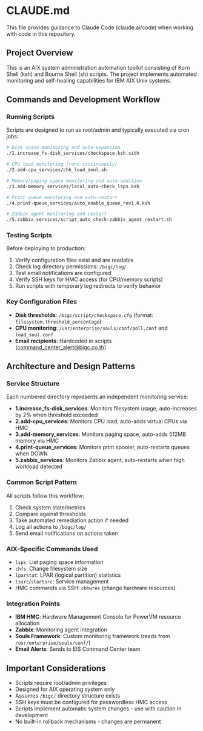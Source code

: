 # CLAUDE.md

This file provides guidance to Claude Code (claude.ai/code) when working with code in this repository.

## Project Overview

This is an AIX system administration automation toolkit consisting of Korn Shell (ksh) and Bourne Shell (sh) scripts. The project implements automated monitoring and self-healing capabilities for IBM AIX Unix systems.

## Commands and Development Workflow

### Running Scripts

Scripts are designed to run as root/admin and typically executed via cron jobs:

```bash
# Disk space monitoring and auto-expansion
./1.increase_fs-disk_services/checkspace.ksh.sith

# CPU load monitoring (runs continuously)
./2.add-cpu_services/chk_load_soul.sh

# Memory/paging space monitoring and auto-addition
./3.add-memory_services/local_auto-check_lsps.ksh

# Print queue monitoring and auto-restart
./4.print-queue_services/auto_enable_queue_rev1.0.ksh

# Zabbix agent monitoring and restart
./5.zabbix_services/script_auto_check-zabbix_agent_restart.sh
```

### Testing Scripts

Before deploying to production:
1. Verify configuration files exist and are readable
2. Check log directory permissions: `/bigc/log/`
3. Test email notifications are configured
4. Verify SSH keys for HMC access (for CPU/memory scripts)
5. Run scripts with temporary log redirects to verify behavior

### Key Configuration Files

- **Disk thresholds**: `/bigc/script/checkspace.cfg` (format: `filesystem,threshold_percentage`)
- **CPU monitoring**: `/usr/enterprise/souls/conf/poll.conf` and `load_soul.conf`
- **Email recipients**: Hardcoded in scripts (command_center_alert@bigc.co.th)

## Architecture and Design Patterns

### Service Structure

Each numbered directory represents an independent monitoring service:
- **1.increase_fs-disk_services**: Monitors filesystem usage, auto-increases by 2% when threshold exceeded
- **2.add-cpu_services**: Monitors CPU load, auto-adds virtual CPUs via HMC
- **3.add-memory_services**: Monitors paging space, auto-adds 512MB memory via HMC
- **4.print-queue_services**: Monitors print spooler, auto-restarts queues when DOWN
- **5.zabbix_services**: Monitors Zabbix agent, auto-restarts when high workload detected

### Common Script Pattern

All scripts follow this workflow:
1. Check system state/metrics
2. Compare against thresholds
3. Take automated remediation action if needed
4. Log all actions to `/bigc/log/`
5. Send email notifications on actions taken

### AIX-Specific Commands Used

- `lsps`: List paging space information
- `chfs`: Change filesystem size
- `lparstat`: LPAR (logical partition) statistics
- `lssrc`/`startsrc`: Service management
- HMC commands via SSH: `chhwres` (change hardware resources)

### Integration Points

- **IBM HMC**: Hardware Management Console for PowerVM resource allocation
- **Zabbix**: Monitoring agent integration
- **Souls Framework**: Custom monitoring framework (reads from `/usr/enterprise/souls/conf/`)
- **Email Alerts**: Sends to EIS Command Center team

## Important Considerations

- Scripts require root/admin privileges
- Designed for AIX operating system only
- Assumes `/bigc/` directory structure exists
- SSH keys must be configured for passwordless HMC access
- Scripts implement automatic system changes - use with caution in development
- No built-in rollback mechanisms - changes are permanent